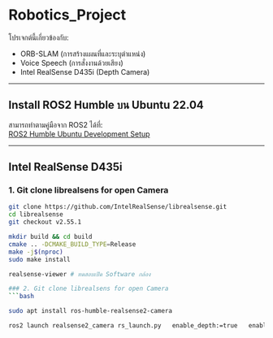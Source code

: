 # Robotics_Project

โปรเจกต์นี้เกี่ยวข้องกับ:
- ORB-SLAM (การสร้างแผนที่และระบุตำแหน่ง)
- Voice Speech (การสั่งงานด้วยเสียง)
- Intel RealSense D435i (Depth Camera)

---
## Install ROS2 Humble บน Ubuntu 22.04
สามารถทำตามคู่มือจาก ROS2 ได้ที่:  
[ROS2 Humble Ubuntu Development Setup](https://docs.ros.org/en/humble/Installation/Alternatives/Ubuntu-Development-Setup.html)

---
## Intel RealSense D435i 

### 1. Git clone librealsens for open Camera
```bash
git clone https://github.com/IntelRealSense/librealsense.git
cd librealsense
git checkout v2.55.1

mkdir build && cd build
cmake .. -DCMAKE_BUILD_TYPE=Release
make -j$(nproc)
sudo make install

realsense-viewer # ทดสอบเปิด Software กล้อง

### 2. Git clone librealsens for open Camera
```bash

sudo apt install ros-humble-realsense2-camera

ros2 launch realsense2_camera rs_launch.py   enable_depth:=true   enable_color:=true   enable_gyro:=true   enable_accel:=true   unite_imu_method:=linear_interpolation   pointcloud.enable:=true

